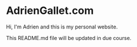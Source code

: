 # AdrienGallet.com
Hi, I'm Adrien and this is my personal website.

This README.md file will be updated in due course.

